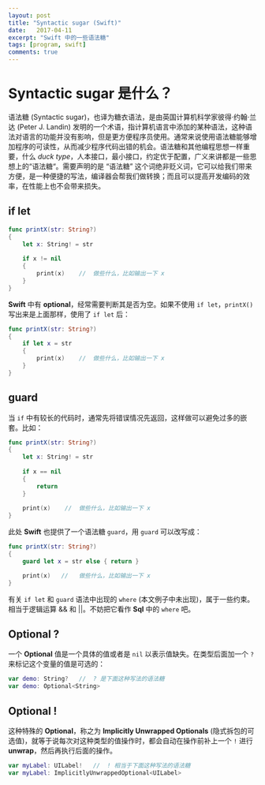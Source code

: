 ```yaml
---
layout: post
title: "Syntactic sugar (Swift)"
date:   2017-04-11
excerpt: "Swift 中的一些语法糖"
tags: [program, swift]
comments: true
---
```


# Syntactic sugar 是什么？

语法糖 (Syntactic sugar)，也译为糖衣语法，是由英国计算机科学家彼得·约翰·兰达 (Peter J. Landin) 发明的一个术语，指计算机语言中添加的某种语法，这种语法对语言的功能并没有影响，但是更方便程序员使用。通常来说使用语法糖能够增加程序的可读性，从而减少程序代码出错的机会。语法糖和其他编程思想一样重要，什么 *duck type*，人本接口，最小接口，约定优于配置，广义来讲都是一些思想上的“语法糖“。需要声明的是 “语法糖” 这个词绝非贬义词，它可以给我们带来方便，是一种便捷的写法，编译器会帮我们做转换；而且可以提高开发编码的效率，在性能上也不会带来损失。

## if let

```swift
func printX(str: String?)
{
    let x: String! = str
    
    if x != nil
    {
     	print(x)	//	做些什么，比如输出一下 x
    }
}
```

**Swift** 中有 **optional**，经常需要判断其是否为空。如果不使用 `if let`，`printX()` 写出来是上面那样，使用了 `if let` 后：

```swift
func printX(str: String?)
{
    if let x = str
    {
     	print(x)	//	做些什么，比如输出一下 x
    }
}
```

## guard

当 `if` 中有较长的代码时，通常先将错误情况先返回，这样做可以避免过多的嵌套。比如：

```swift
func printX(str: String?)
{
    let x: String! = str
    
    if x == nil
    {
     	return
    }
    
    print(x)	//	做些什么，比如输出一下 x
}
```

此处 **Swift** 也提供了一个语法糖 `guard`，用 `guard` 可以改写成：

```swift
func printX(str: String?)
{
    guard let x = str else { return }

    print(x)   //	做些什么，比如输出一下 x
}
```

有关 `if let` 和 `guard` 语法中出现的 `where` (本文例子中未出现)，属于一些约束。相当于逻辑运算 && 和 \|\|。不妨把它看作 **Sql** 中的 `where` 吧。

## Optional ?

一个 **Optional** 值是一个具体的值或者是 `nil` 以表示值缺失。在类型后面加一个 `?` 来标记这个变量的值是可选的：

```swift
var demo: String?	//	? 是下面这种写法的语法糖
var demo: Optional<String>
```

## Optional !

这种特殊的 **Optional**，称之为 **Implicitly Unwrapped Optionals** (隐式拆包的可选值)，就等于说每次对这种类型的值操作时，都会自动在操作前补上一个 `!` 进行 **unwrap**，然后再执行后面的操作。

```swift
var myLabel: UILabel!	//	! 相当于下面这种写法的语法糖
var myLabel: ImplicitlyUnwrappedOptional<UILabel>
```